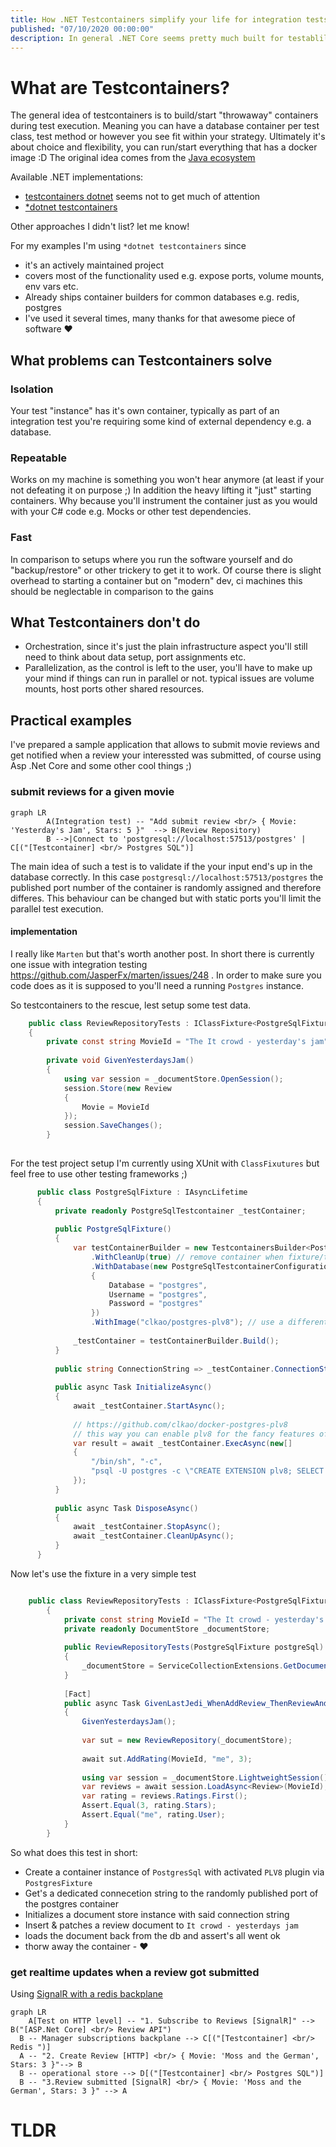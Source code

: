 ```yaml
---
title: How .NET Testcontainers simplify your life for integration tests
published: "07/10/2020 00:00:00"
description: In general .NET Core seems pretty much built for testablility but what if you need Redis or a DB in order to test your app? What about state handling parallel test execution all common issue in integration testing. Testcontainers are solve a lot of those :) 
---
```


# What are Testcontainers?

The general idea of testcontainers is to build/start "throwaway" containers during test execution. Meaning you can have a database container per test class, test method or however you see fit within your strategy. 
Ultimately it's about choice and flexibility, you can run/start everything that has a docker image :D 
The original idea comes from the [Java ecosystem](https://www.testcontainers.org/)

Available .NET implementations: 
- [testcontainers dotnet](https://github.com/testcontainers/testcontainers-dotnet)
    seems not to get much of attention
- [*dotnet testcontainers](https://github.com/HofmeisterAn/dotnet-testcontainers)

Other approaches I didn't list? let me know! 

For my examples I'm using `*dotnet testcontainers` since
- it's an actively maintained project
- covers most of the functionality used e.g. expose ports, volume mounts, env vars etc.
- Already ships container builders for common databases e.g. redis, postgres
- I've used it several times, many thanks for that awesome piece of software ❤️

## What problems can Testcontainers solve

### Isolation

Your test "instance" has it's own container, typically as part of an integration test you're requiring some kind of external dependency e.g. a database. 

### Repeatable 

Works on my machine is something you won't hear anymore (at least if your not defeating it on purpose ;)
In addition the heavy lifting it "just" starting containers. Why because you'll instrument the container just as you would with your C# code e.g. Mocks or other test dependencies.

### Fast

In comparison to setups where you run the software yourself and do "backup/restore" or other trickery to get it to work.
Of course there is slight overhead to starting a container but on "modern" dev, ci machines this should be neglectable in comparison to the gains

## What Testcontainers don't do

- Orchestration, since it's just the plain infrastructure aspect you'll still need to think about data setup, port assignments etc.
- Parallelization, as the control is left to the user, you'll have to make up your mind if things can run in parallel or not. typical issues are volume mounts, host ports other shared resources.

## Practical examples

I've prepared a sample application that allows to submit movie reviews and get notified when a review your interessted was submitted, of course using Asp .Net Core and some other cool things ;)

### submit reviews for a given movie

``` mermaid
graph LR
		A(Integration test) -- "Add submit review <br/> { Movie: 'Yesterday's Jam', Stars: 5 }"  --> B(Review Repository)
    	B -->|Connect to 'postgresql://localhost:57513/postgres' | C[("[Testcontainer] <br/> Postgres SQL")]
```
The main idea of such a test is to validate if the your input end's up in the database correctly. 
In this case `postgresql://localhost:57513/postgres` the published port number of the container is randomly assigned and therefore differes.
 This behaviour can be changed but with static ports you'll limit the parallel test execution.


#### implementation

I really like `Marten` but that's worth another post. 
In short there is currently one issue with integration testing https://github.com/JasperFx/marten/issues/248 . In order to make sure you code does as it is supposed to you'll need a running `Postgres` instance.

So testcontainers to the rescue, lest setup some test data.

``` csharp
    public class ReviewRepositoryTests : IClassFixture<PostgreSqlFixture>
    {
        private const string MovieId = "The It crowd - yesterday's jam";
       
        private void GivenYesterdaysJam()
        {
            using var session = _documentStore.OpenSession();
            session.Store(new Review
            {
                Movie = MovieId
            });
            session.SaveChanges();
        }
    
```

For the test project setup I'm currently using XUnit with `ClassFixutures` but feel free to use other testing frameworks ;) 

``` csharp
      public class PostgreSqlFixture : IAsyncLifetime
      {
          private readonly PostgreSqlTestcontainer _testContainer;
  
          public PostgreSqlFixture()
          {
              var testContainerBuilder = new TestcontainersBuilder<PostgreSqlTestcontainer>()
                  .WithCleanUp(true) // remove container when fixture/test get's disposed
                  .WithDatabase(new PostgreSqlTestcontainerConfiguration
                  {
                      Database = "postgres",
                      Username = "postgres",
                      Password = "postgres"
                  })
                  .WithImage("clkao/postgres-plv8"); // use a different base image including plv8 plugin
  
              _testContainer = testContainerBuilder.Build();
          }
  
          public string ConnectionString => _testContainer.ConnectionString;
  
          public async Task InitializeAsync()
          {
              await _testContainer.StartAsync();
  
              // https://github.com/clkao/docker-postgres-plv8
              // this way you can enable plv8 for the fancy features of marten 🤩
              var result = await _testContainer.ExecAsync(new[]
              {
                  "/bin/sh", "-c",
                  "psql -U postgres -c \"CREATE EXTENSION plv8; SELECT extversion FROM pg_extension WHERE extname = 'plv8';\""
              });
          }
  
          public async Task DisposeAsync()
          {
              await _testContainer.StopAsync();
              await _testContainer.CleanUpAsync();
          }
      }
```



Now let's use the fixture in a very simple test

``` csharp

    public class ReviewRepositoryTests : IClassFixture<PostgreSqlFixture>
        {
            private const string MovieId = "The It crowd - yesterday's jam";
            private readonly DocumentStore _documentStore;
    
            public ReviewRepositoryTests(PostgreSqlFixture postgreSql)
            {
                _documentStore = ServiceCollectionExtensions.GetDocumentStore(postgreSql.ConnectionString);
            }
    
            [Fact]
            public async Task GivenLastJedi_WhenAddReview_ThenReviewAndMovieGotAdded()
            {
                GivenYesterdaysJam();
    
                var sut = new ReviewRepository(_documentStore);
    
                await sut.AddRating(MovieId, "me", 3);
    
                using var session = _documentStore.LightweightSession();
                var reviews = await session.LoadAsync<Review>(MovieId);
                var rating = reviews.Ratings.First();
                Assert.Equal(3, rating.Stars);
                Assert.Equal("me", rating.User);
            }
        }
```
So what does this test in short:
- Create a container instance of `PostgresSql` with activated `PLV8` plugin via `PostgresFixture`
- Get's a dedicated connecetion string to the randomly published port of the postgres container
- Initializes a document store instance with said connection string
- Insert & patches a review document to `It crowd - yesterdays jam`
- loads the document back from the db and assert's all went ok
- thorw away the container - ❤️


### get realtime updates when a review got submitted
 
Using [SignalR with a redis backplane](https://docs.microsoft.com/en-us/aspnet/core/signalr/redis-backplane?view=aspnetcore-3.1) 

``` mermaid
graph LR
	A[Test on HTTP level] -- "1. Subscribe to Reviews [SignalR]" --> B("[ASP.Net Core] <br/> Review API")
  B -- Manager subscriptions backplane --> C[("[Testcontainer] <br/> Redis ")]
  A -- "2. Create Review [HTTP] <br/> { Movie: 'Moss and the German', Stars: 3 }"--> B
  B -- operational store --> D[("[Testcontainer] <br/> Postgres SQL")]
  B -- "3.Review submitted [SignalR] <br/> { Movie: 'Moss and the German', Stars: 3 }" --> A
```
# TLDR



